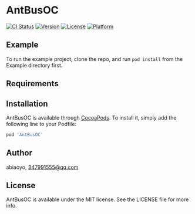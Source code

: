 # AntBusOC

[![CI Status](https://img.shields.io/travis/abiaoyo/AntBusOC.svg?style=flat)](https://travis-ci.org/abiaoyo/AntBusOC)
[![Version](https://img.shields.io/cocoapods/v/AntBusOC.svg?style=flat)](https://cocoapods.org/pods/AntBusOC)
[![License](https://img.shields.io/cocoapods/l/AntBusOC.svg?style=flat)](https://cocoapods.org/pods/AntBusOC)
[![Platform](https://img.shields.io/cocoapods/p/AntBusOC.svg?style=flat)](https://cocoapods.org/pods/AntBusOC)

## Example

To run the example project, clone the repo, and run `pod install` from the Example directory first.

## Requirements

## Installation

AntBusOC is available through [CocoaPods](https://cocoapods.org). To install
it, simply add the following line to your Podfile:

```ruby
pod 'AntBusOC'
```

## Author

abiaoyo, 347991555@qq.com

## License

AntBusOC is available under the MIT license. See the LICENSE file for more info.
